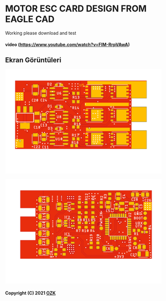 # MOTOR ESC CARD DESIGN FROM EAGLE CAD

Working please download and test 

#### video (https://www.youtube.com/watch?v=FIM-RrpVAwA)

## Ekran Görüntüleri

![Uygulama Görüntüsü](/image/bottom.png)

![Uygulama Görüntüsü](/image/top.png)

#### Copyright (C) 2021 [OZK](https://hamzaozkan.com.tr) 
